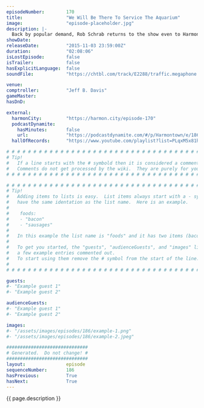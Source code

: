 ```yaml
---
episodeNumber:        170
title:                "We Will Be There To Service The Aquarium"
image:                "episode-placeholder.jpg"
description: |-
  Back by popular demand, Rob Schrab returns to the show even to Harmon's detriment. Watch the video at harmontown.com/live! Become a member!
showDate:             
releaseDate:          "2015-11-03 23:59:00Z"
duration:             "02:08:06"
isLostEpisode:        false
isTrailer:            false
hasExplicitLanguage:  false
soundFile:            "https://chtbl.com/track/E2288/traffic.megaphone.fm/STA6205817424.mp3?updated=1561146922"

venue:                
comptroller:          "Jeff B. Davis"
gameMaster:           
hasDnD:               

external:
  harmonCity:         "https://harmon.city/episode-170"
  podcastDynamite:
    hasMinutes:       false
    url:              "https://podcastdynamite.com/#/p/Harmontown/e/186/170"
  hallOfRecords:      "https://www.youtube.com/playlist?list=PLqxM5x81hNOZyiKo6_qMKDjPRd_zHH0FA"

# # # # # # # # # # # # # # # # # # # # # # # # # # # # # # # # # # # # # # # # # # # # #
# Tip!
#   If a line starts with the # symbold then it is considered a comment.
#   Comments do not get processed by the wiki.  They are purely for your information.
# # # # # # # # # # # # # # # # # # # # # # # # # # # # # # # # # # # # # # # # # # # # #

# # # # # # # # # # # # # # # # # # # # # # # # # # # # # # # # # # # # # # # # # # # # #
# Tip!
#   Adding items to lists is easy.  List items always start with a - symbol and have
#   have the same identation as the list name.  Here is an example.
#
#    foods:
#    - "bacon"
#    - "sausages"
#
#   In this example the list name is "foods" and it has two items (bacon, and sausages).
#
#   To get you started, the "guests", "audienceGuests", and "images" lists below have
#   a few example entries commented out.
#   To start using them remove the # symbol from the start of the line.
#
# # # # # # # # # # # # # # # # # # # # # # # # # # # # # # # # # # # # # # # # # # # # #

guests:
#- "Example guest 1"
#- "Example guest 2"

audienceGuests:
#- "Example guest 1"
#- "Example guest 2"

images:
#- "/assets/images/episodes/186/example-1.png"
#- "/assets/images/episodes/186/example-2.jpeg"

##############################
# Generated.  Do not change! #
##############################
layout:               episode
sequenceNumber:       186
hasPrevious:          True
hasNext:              True
---
```


<!-- The episode description will be rendered here -->
{{ page.description }}

<!-- Add your content BELOW here -->
<!-- vvvvvvvvvvvvvvvvvvvvvvvvvvv -->




<!-- ^^^^^^^^^^^^^^^^^^^^^^^^^^^ -->
<!-- Add your content ABOVE here -->

<!-- The episode gallery will be rendered here -->